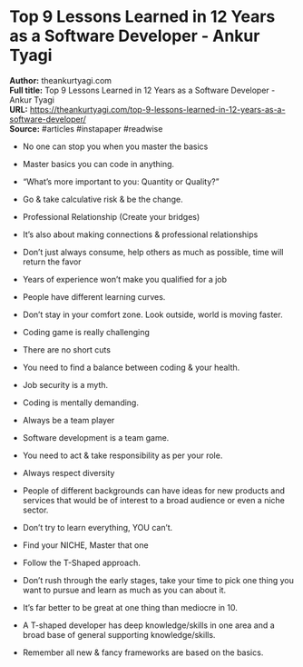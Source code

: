 # Top 9 Lessons Learned in 12 Years as a Software Developer - Ankur Tyagi

**Author:** theankurtyagi.com  
**Full title:** Top 9 Lessons Learned in 12 Years as a Software Developer - Ankur Tyagi  
**URL:** https://theankurtyagi.com/top-9-lessons-learned-in-12-years-as-a-software-developer/  
**Source:** #articles #instapaper #readwise

- No one can stop you when you master the basics 
   
- Master basics you can code in anything. 
   
- “What’s more important to you: Quantity or Quality?” 
   
- Go & take calculative risk & be the change. 
   
- Professional Relationship (Create your bridges) 
   
- It’s also about making connections & professional relationships 
   
- Don’t just always consume, help others as much as possible, time will return the favor 
   
- Years of experience won’t make you qualified for a job 
   
- People have different learning curves. 
   
- Don’t stay in your comfort zone. Look outside, world is moving faster. 
   
- Coding game is really challenging 
   
- There are no short cuts 
   
- You need to find a balance between coding & your health. 
   
- Job security is a myth. 
   
- Coding is mentally demanding. 
   
- Always be a team player 
   
- Software development is a team game. 
   
- You need to act & take responsibility as per your role. 
   
- Always respect diversity 
   
- People of different backgrounds can have ideas for new products and services that would be of interest to a broad audience or even a niche sector. 
   
- Don’t try to learn everything, YOU can’t. 
   
- Find your NICHE, Master that one 
   
- Follow the T-Shaped approach. 
   
- Don’t rush through the early stages, take your time to pick one thing you want to pursue and learn as much as you can about it. 
   
- It’s far better to be great at one thing than mediocre in 10. 
   
- A T-shaped developer has deep knowledge/skills in one area and a broad base of general supporting knowledge/skills. 
   
- Remember all new & fancy frameworks are based on the basics. 
   
